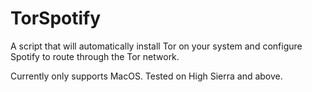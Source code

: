 # TorSpotify
A script that will automatically install Tor on your system and configure Spotify to route through the Tor network. 

Currently only supports MacOS.
Tested on High Sierra and above.
